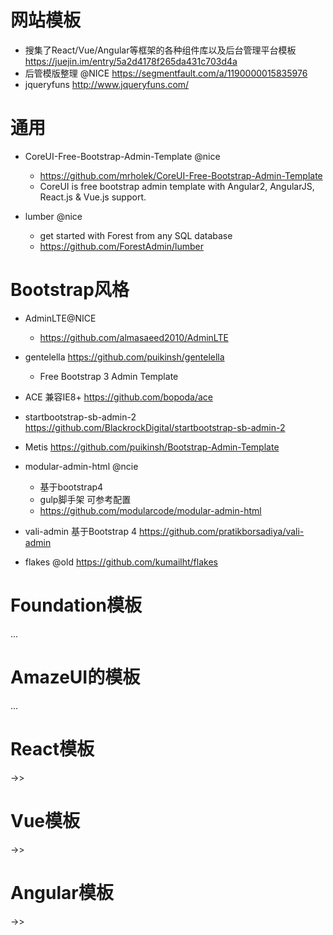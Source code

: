 # 网站模板

- 搜集了React/Vue/Angular等框架的各种组件库以及后台管理平台模板 https://juejin.im/entry/5a2d4178f265da431c703d4a
- 后管模版整理 @NICE https://segmentfault.com/a/1190000015835976
- jqueryfuns <http://www.jqueryfuns.com/>

# 通用

- CoreUI-Free-Bootstrap-Admin-Template @nice

  - <https://github.com/mrholek/CoreUI-Free-Bootstrap-Admin-Template>
  - CoreUI is free bootstrap admin template with Angular2, AngularJS, React.js & Vue.js support.

- lumber @nice

    - get started with Forest from any SQL database
    - https://github.com/ForestAdmin/lumber

# Bootstrap风格

- AdminLTE@NICE

  - <https://github.com/almasaeed2010/AdminLTE>

- gentelella <https://github.com/puikinsh/gentelella>

  - Free Bootstrap 3 Admin Template

- ACE 兼容IE8+ https://github.com/bopoda/ace  
- startbootstrap-sb-admin-2 https://github.com/BlackrockDigital/startbootstrap-sb-admin-2
- Metis https://github.com/puikinsh/Bootstrap-Admin-Template
- modular-admin-html @ncie 
    - 基于bootstrap4 
    - gulp脚手架 可参考配置
    - https://github.com/modularcode/modular-admin-html
- vali-admin 基于Bootstrap 4 https://github.com/pratikborsadiya/vali-admin
- flakes @old https://github.com/kumailht/flakes

# Foundation模板

...

# AmazeUI的模板

...

# React模板

->>

# Vue模板

->>

# Angular模板

->>

